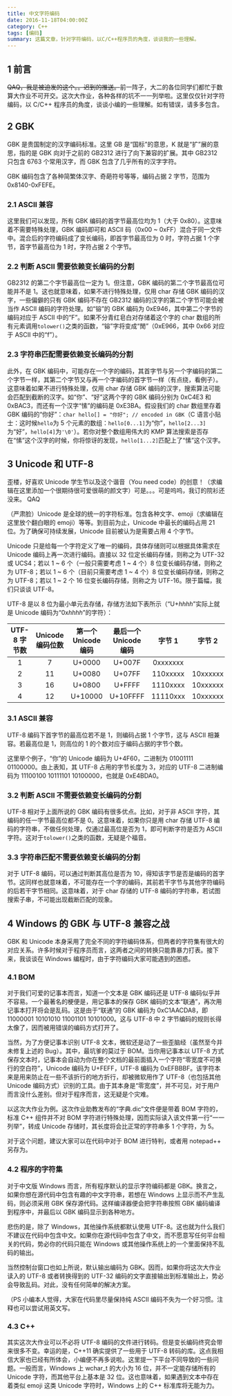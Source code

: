 ```yaml
---
title: 中文字符编码
date: 2016-11-18T04:00:00Z
category: C++
tags: [编码]
summary: 这篇文章，针对字符编码，以C/C++程序员的角度，谈谈我的一些理解。
---
```


## 1 前言

<del>QAQ，我是被迫发的这个。。迟到的推送。</del>前一阵子，大二的各位同学们都忙于数算大作业不可开交。这次大作业，各种各样的坑不一一列举啦。这里仅仅针对字符编码，以 C/C++ 程序员的角度，谈谈小编的一些理解。如有错误，请多多包含。

<!--more-->

## 2 GBK

GBK 是贵国制定的汉字编码标准。这里 GB 是“国标”的意思，K 就是“扩”展的意思，指的是 GBK 向对于之前的 GB2312 进行了向下兼容的扩展。其中 GB2312 只包含 6763 个常用汉字，而 GBK 包含了几乎所有的汉字字符。

GBK 编码包含了各种简繁体汉字、奇葩符号等等，编码占据 2 字节，范围为 0x8140-0xFEFE。

### 2.1 ASCII 兼容

这里我们可以发现，所有 GBK 编码的首字节最高位均为 1（大于 0x80）。这意味着不需要特殊处理，GBK 编码即可和 ASCII 码（0x00 ~ 0xFF）混合于同一文件中。混合后的字符编码成了变长编码，即首字节最高位为 0 时，字符占据 1 个字节，首字节最高位为 1 时，字符占据 2 个字节。

### 2.2 判断 ASCII 需要依赖变长编码的分割

GB2312 的第二个字节最高位一定为 1。但注意，GBK 编码的第二个字节最高位可能并不是 1。这也就意味着，如果不进行特殊处理，仅用 char 存储 GBK 编码的汉字，一些偏僻的只有 GBK 编码不存在 GB2312 编码的汉字的第二个字节可能会被当作 ASCII 编码的字符处理。如“镕”的 GBK 编码为 0xE946，其中第二个字节的编码对应于 ASCII 中的“F”。如果不分青红皂白对存储着这个字的 char 数组的所有元素调用`tolower()`之类的函数，“镕”字将变成“閒”（0xE966，其中 0x66 对应于 ASCII 中的“f”）。

### 2.3 字符串匹配需要依赖变长编码的分割

此外，在 GBK 编码中，可能存在一个字的编码，其首字节与另一个字编码的第二个字节一样，其第二个字节又与再一个字编码的首字节一样（有点绕，看例子）。这意味着如果不进行特殊处理，仅用 char 存储 GBK 编码的汉字，搜索算法可能会匹配到截断的汉字。如“你”、“好”这两个字的 GBK 编码分别为 0xC4E3 和 0xBAC3，而还有一个汉字“愫”的编码是 0xE3BA。假设我们的 char 数组里存着 GBK 编码的“你好”：`char hello[] = "你好"; // encoded in GBK`（C 语言小贴士：这时候`hello`为 5 个元素的数组：`hello[0...1]`为“你”，`hello[2...3]`为“好”，`hello[4]`为`'\0'`）。若你对整个数组用伟大的 KMP 算法搜索是否存在“愫”这个汉字的时候，你将惊讶的发现，`hello[1...2]`匹配上了“愫”这个汉字。

## 3 Unicode 和 UTF-8

歪楼，好喜欢 Unicode 学生节以及这个谐音（You need code）的创意！（求编辑在这里添加一个很期待很可爱很萌的颜文字）可是。。。可是呜呜，我订的院衫还没来。 QAQ

（严肃脸）Unicode 是全球的统一的字符标准。包含各种文字、emoji（求编辑在这里放个翻白眼的 emoji）等等。到目前为止，Unicode 中最长的编码占用 21 位。为了确保可持续发展，Unicode 目前被认为是需要占用 4 个字节。

Unicode 只是给每一个字符定义了唯一的编码，具体存储则可以根据具体需求在 Unicode 编码上再一次进行编码。直接以 32 位定长编码存储，则称之为 UTF-32 或 UCS4；若以 1 ~ 6 个（一般只需要考虑 1 ~ 4 个）8 位变长编码存储，则称之为 UTF-8；若以 1 ~ 6 个（目前只需要考虑 1 ~ 4 个）8 位变长编码存储，则称之为 UTF-8；若以 1 ~ 2 个 16 位变长编码存储，则称之为 UTF-16。限于篇幅，我们只谈谈 UTF-8。

UTF-8 是以 8 位为最小单元去存储，存储方法如下表所示（“U+*hhhh*”实际上就是 Unicode 编码为“0x*hhhh*”的字符）：

|UTF-8 字节数|Unicode 编码位数|第一个 Unicode 编码|最后一个 Unicode 编码|字节 1  |字节 2  |字节 3  |字节 4  |
|:----------:|:--------------:|:-----------------:|:-------------------:|:------:|:------:|:------:|:------:|
|1           |7               |U+0000             |U+007F               |0xxxxxxx|        |        |        |
|2           |11              |U+0080             |U+07FF               |110xxxxx|10xxxxxx|        |        |
|3           |16              |U+0800             |U+FFFF               |1110xxxx|10xxxxxx|10xxxxxx|        |
|4           |12              |U+10000            |U+10FFFF             |11110xxx|10xxxxxx|10xxxxxx|10xxxxxx|

### 3.1 ASCII 兼容

UTF-8 编码下首字节的最高位若不是 1，则编码占据 1 个字节，这与 ASCII 相兼容。若最高位是 1，则高位的 1 的个数对应于编码占据的字节个数。

这里举个例子，“你”的 Unicode 编码为 U+4F60，二进制为 01001111 01100000。由上表知，其 UTF-8 占用的字节长度为 3，对应的 UTF-8 二进制编码为 11100100 10111101 10100000，也就是 0xE4BDA0。

### 3.2 判断 ASCII 不需要依赖变长编码的分割

UTF-8 相对于上面所说的 GBK 编码有很多优点。比如，对于非 ASCII 字符，其编码的任一字节最高位都不是 0。这意味着，如果你只是用 char 存储 UTF-8 编码的字符串，不做任何处理，仅通过最高位是否为 1，即可判断字符是否为 ASCII 字符。这对于`tolower()`之类的函数，无疑是个福音。

### 3.3 字符串匹配不需要依赖变长编码的分割

对于 UTF-8 编码，可以通过判断其高位是否为 10，得知该字节是否是编码的首字节。这同样也就意味着，不可能存在一个字的编码，其前若干字节与其他字符编码的后若干字节相同。这意味着，对于 char 存储的 UTF-8 编码的字符串，若试图搜索子串，不可能出现截断匹配的现象。

## 4 Windows 的 GBK 与 UTF-8 兼容之战

GBK 和 Unicode 本身采用了完全不同的字符编码体系，但两者的字符集有很大的对应关系。许多时候对于程序员而言，这两者之间的转换只能靠暴力打表。接下来，我谈谈在 Windows 编程时，由于字符编码大家可能遇到的困惑。

### 4.1 BOM

对于我们可爱的记事本而言，知道一个文本是 GBK 编码还是 UTF-8 编码似乎并不容易。一个最著名的梗便是，用记事本的保存 GBK 编码的文本“联通”，再次用记事本打开将会是乱码。这是由于“联通”的 GBK 编码为 0xC1AACDA8，即 11000001 10101010 11001101 10101000。这与 UTF-8 中 2 字节编码的规则长得太像了，因而被用错误的编码方式打开了。

当然，为了方便记事本识别 UTF-8 文本，微软还是动了一些歪脑经（虽然至今并未修复上述的 Bug）。其中，最坑爹的莫过于 BOM。当你用记事本以 UTF-8 方式保存文本时，记事本会自动为你在整个文档的最前面插入一个字符“零宽度不可换行的空白符”，Unicode 编码为 U+FEFF，UTF-8 编码为 0xEFBBBF。该字符本来是用来防止在一些不该折行的地方折行，却被微软用作了 UTF-8（也包括其他 Unicode 编码方式）识别的工具。由于其本身是“零宽度”，并不可见，对于用户而言没什么差别。但对于程序而言，这无疑是个灾难。

以这次大作业为例。这次作业助教发布的“字典.dic”文件便是带着 BOM 字符的，标准 C++ 组件并不对 BOM 字符进行特殊处理，因而实际读入该文件第一行“一一列举”，转成 Unicode 存储时，其长度将会比正常的字符串多 1 个字符，为 5。

对于这个问题，建议大家可以在代码中对于 BOM 进行特判，或者用 notepad++ 另存为。

### 4.2 程序的字符集

对于中文版 Windows 而言，所有程序默认的显示字符编码都是 GBK。换言之，如果你想在源代码中包含有趣的中文字符串，若想在 Windows 上显示而不产生乱码，则必须采用 GBK 保存源代码。这样编译器便会把字符串按照 GBK 编码编译到程序中，并最后以 GBK 编码显示到各种地方。

悲伤的是，除了 Windows，其他操作系统都默认使用 UTF-8。这也就为什么我们不建议在代码中包含中文。如果你在源代码中包含了中文，而不愿意写任何平台相关的代码，势必你的代码只能在 Windows 或其他操作系统上的一个里面保持不乱码的输出。

当然控制台窗口也如上所说，默认输出编码为 GBK。因而，如果你将这次大作业读入的 UTF-8 或者转换得到的 UTF-32 编码的文字直接输出到标准输出上，势必会导致乱码。对此，没有任何简单的解决方案。

（PS 小编本人觉得，大家在代码里尽量保持纯 ASCII 编码不失为一个好习惯。注释也可以尝试用英文写。

### 4.3 C++

其实这次大作业可以不必将 UTF-8 编码的文件进行转码。但是变长编码终究会带来很多不变。幸运的是，C++11 确实提供了一些用于 UTF-8 转码的库。这点我相信大家也已经有所体会，小编便不再多说啦。这里提一下平台不同导致的一些问题。一般而言，Windows 上 wchar\_t 的大小为 16 位，并不一定能存储所有的 Unicode 字符，而其他平台上基本是 32 位。这也意味着，如果遇到文本中存在着类似 emoji 这类 Unicode 字符时，Windows 上的 C++ 标准库将无能为力。
